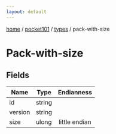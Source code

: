 ```yaml
---
layout: default
---
```


[home](/)  /  [pocket101](/protocol/pocket101)  /  [types](/protocol/pocket101/types)  /  pack-with-size

# Pack-with-size

## Fields

Name | Type | Endianness
---|---|:---:
id | string | 
version | string | 
size | ulong | little endian

